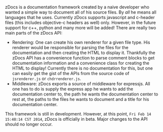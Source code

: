<!---
title: Info
-->

zDocs is a documentation framework created by a naive developer who wanted a simple way to document all of his source files. By *all* he means all languages that he uses. Currently zDocs supports javascript and c-header files (this includes objective-c headers as well) only. However, in the future support for c++, python and many more will be added! There are really two main parts of the zDocs API:

- Rendering: One can create his own renderer for a given file type. His renderer would be responsible for parsing the files for the documentation and then creating the HTML to display it. Thankfully the zDocs API has a convenience function to parse comment blocks to get documentation information and a convenience class for creating the HTML to display! Currently there is no documentation for this, but one can easily get the gist of the APIs from the source code of `jsrenderer.js` or `chdrrenderer.js`.
- Middleware: zDocs exports a source of middleware for expressjs. All one has to do is supply the express app he wants to add the documentation center to, the path he wants the documentation center to rest at, the paths to the files he wants to document and a title for his documentation center.

This framework is still in development. However, at this point, `Fri Feb 14 15:48:14 CST 2014`, zDocs is officially in beta. Major changes to the API should no longer occur.
